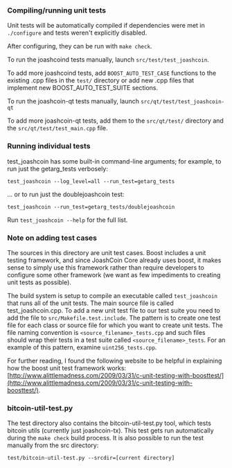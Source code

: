 ### Compiling/running unit tests

Unit tests will be automatically compiled if dependencies were met in `./configure`
and tests weren't explicitly disabled.

After configuring, they can be run with `make check`.

To run the joashcoind tests manually, launch `src/test/test_joashcoin`.

To add more joashcoind tests, add `BOOST_AUTO_TEST_CASE` functions to the existing
.cpp files in the `test/` directory or add new .cpp files that
implement new BOOST_AUTO_TEST_SUITE sections.

To run the joashcoin-qt tests manually, launch `src/qt/test/test_joashcoin-qt`

To add more joashcoin-qt tests, add them to the `src/qt/test/` directory and
the `src/qt/test/test_main.cpp` file.

### Running individual tests

test_joashcoin has some built-in command-line arguments; for
example, to run just the getarg_tests verbosely:

    test_joashcoin --log_level=all --run_test=getarg_tests

... or to run just the doublejoashcoin test:

    test_joashcoin --run_test=getarg_tests/doublejoashcoin

Run `test_joashcoin --help` for the full list.

### Note on adding test cases

The sources in this directory are unit test cases.  Boost includes a
unit testing framework, and since JoashCoin Core already uses boost, it makes
sense to simply use this framework rather than require developers to
configure some other framework (we want as few impediments to creating
unit tests as possible).

The build system is setup to compile an executable called `test_joashcoin`
that runs all of the unit tests.  The main source file is called
test_joashcoin.cpp. To add a new unit test file to our test suite you need 
to add the file to `src/Makefile.test.include`. The pattern is to create 
one test file for each class or source file for which you want to create 
unit tests.  The file naming convention is `<source_filename>_tests.cpp` 
and such files should wrap their tests in a test suite 
called `<source_filename>_tests`. For an example of this pattern, 
examine `uint256_tests.cpp`.

For further reading, I found the following website to be helpful in
explaining how the boost unit test framework works:
[http://www.alittlemadness.com/2009/03/31/c-unit-testing-with-boosttest/](http://www.alittlemadness.com/2009/03/31/c-unit-testing-with-boosttest/).

### bitcoin-util-test.py

The test directory also contains the bitcoin-util-test.py tool, which tests bitcoin utils (currently just joashcoin-tx). This test gets run automatically during the `make check` build process. It is also possible to run the test manually from the src directory:

```
test/bitcoin-util-test.py --srcdir=[current directory]

```